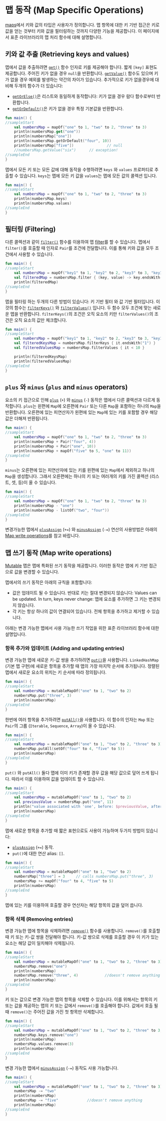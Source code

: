 # 맵 동작 (Map Specific Operations)

[maps](https://app.gitbook.com/@bbiguduk/s/kotlin/language-guide/collections/kotlin-kotlin-collections-overview#map)에서 키와 값의 타입은 사용자가 정의합니다.
맵 항목에 대한 키 기반 접근은 키로 값을 얻는 것부터 키와 값을 필터링하는 것까지 다양한 기능을 제공합니다.
이 페이지에서 표준 라이브러리의 맵 처리 함수에 대해 설명합니다.

## 키와 값 추출 (Retrieving keys and values)

맵에서 값을 추출하려면 [`get()`](https://kotlinlang.org/api/latest/jvm/stdlib/kotlin.collections/-map/get.html) 함수 인자로 키를 제공해야 합니다.
짧게 `[key]` 표현도 제공합니다. 주어진 키가 없을 경우 `null`을 반환합니다.
[`getValue()`](https://kotlinlang.org/api/latest/jvm/stdlib/kotlin.collections/get-value.html) 함수도 있으며 키가 없을 경우 예외를 발생하는 약간의 차이가 있습니다.
추가적으로 키가 없을경우에 대비해 두개의 함수가 더 있습니다:

* [`getOrElse()`](https://kotlinlang.org/api/latest/jvm/stdlib/kotlin.collections/get-or-else.html)은 리스트와 동일하게 동작합니다: 키가 없을 경우 람다 함수로부터 반환합니다.
* [`getOrDefault()`](https://kotlinlang.org/api/latest/jvm/stdlib/kotlin.collections/get-or-default.html)은 키가 없을 경우 특정 기본값을 반환합니다.

```kotlin
fun main() {
//sampleStart
    val numbersMap = mapOf("one" to 1, "two" to 2, "three" to 3)
    println(numbersMap.get("one"))
    println(numbersMap["one"])
    println(numbersMap.getOrDefault("four", 10))
    println(numbersMap["five"])               // null
    //numbersMap.getValue("six")      // exception!
//sampleEnd
}

```

맵에서 모든 키 또는 모든 값에 대해 동작을 수행하려면 `keys` 와 `values` 프로퍼티로 추출할 수 있습니다. `keys`는 맵에 모든 키 값을 `values`는 맵에 모든 값의 콜렉션 입니다.

```kotlin
fun main() {
//sampleStart
    val numbersMap = mapOf("one" to 1, "two" to 2, "three" to 3)
    println(numbersMap.keys)
    println(numbersMap.values)
//sampleEnd
}

```

## 필터링 (Filtering)

다른 콜렉션과 같이 [`filter()`](https://kotlinlang.org/api/latest/jvm/stdlib/kotlin.collections/filter.html) 함수를 이용하여 맵 [filter](https://app.gitbook.com/@bbiguduk/s/kotlin/language-guide/collections/filtering)를 할 수 있습니다.
맵에서 `filter()`를 호출할 때 인자로 `Pair`를 조건에 전달합니다.
이를 통해 키와 값을 모두 조건에서 사용할 수 있습니다.

```kotlin
fun main() {
//sampleStart
    val numbersMap = mapOf("key1" to 1, "key2" to 2, "key3" to 3, "key11" to 11)
    val filteredMap = numbersMap.filter { (key, value) -> key.endsWith("1") && value > 10}
    println(filteredMap)
//sampleEnd
}

```

맵을 필터링 하는 두개의 다른 방법이 있습니다: 키 기반 필터 와 값 기반 필터입니다.
이것의 함수는 [`filterKeys()`](https://kotlinlang.org/api/latest/jvm/stdlib/kotlin.collections/filter-keys.html) 와 [`filterValues()`](https://kotlinlang.org/api/latest/jvm/stdlib/kotlin.collections/filter-values.html) 입니다.
두 함수 모두 조건에 맞는 새로운 맵을 반환합니다.
`filterKeys()`의 조건은 오직 요소의 키만 `filterValues()`의 조건은 오직 요소의 값만 체크합니다.

```kotlin
fun main() {
//sampleStart
    val numbersMap = mapOf("key1" to 1, "key2" to 2, "key3" to 3, "key11" to 11)
    val filteredKeysMap = numbersMap.filterKeys { it.endsWith("1") }
    val filteredValuesMap = numbersMap.filterValues { it < 10 }

    println(filteredKeysMap)
    println(filteredValuesMap)
//sampleEnd
}

```

## `plus` 와 `minus` (`plus` and `minus` operators)

요소의 키 접근으로 인해 [`plus`](https://kotlinlang.org/api/latest/jvm/stdlib/kotlin.collections/plus.html) (`+`) 와 [`minus`](https://kotlinlang.org/api/latest/jvm/stdlib/kotlin.collections/minus.html) (`-`) 동작은 맵에서 다른 콜렉션과 다르게 동작합니다.
`plus`는 왼편에 `Map`에 오른편에 `Pair` 또는 다른 `Map`을 포함하는 하나의 `Map`을 반환합니다.
오른편에 있는 피연산자가 왼편에 있는 `Map`에 있는 키를 포함할 경우 해당 값은 더해져 반환됩니다.

```kotlin
fun main() {
//sampleStart
    val numbersMap = mapOf("one" to 1, "two" to 2, "three" to 3)
    println(numbersMap + Pair("four", 4))
    println(numbersMap + Pair("one", 10))
    println(numbersMap + mapOf("five" to 5, "one" to 11))
//sampleEnd
}

```

`minus`는 오른편에 있는 피연산자에 있는 키를 왼편에 있는 `Map`에서 제외하고 하나의 `Map`을 생성합니다.
그래서 오른편에는 하나의 키 또는 여러개의 키를 가진 콜렉션 (리스트, 셋, 등)이 올 수 있습니다.

```kotlin
fun main() {
//sampleStart
    val numbersMap = mapOf("one" to 1, "two" to 2, "three" to 3)
    println(numbersMap - "one")
    println(numbersMap - listOf("two", "four"))
//sampleEnd
}

```

변경가능한 맵에서 [`plusAssign`](https://kotlinlang.org/api/latest/jvm/stdlib/kotlin.collections/plus-assign.html) (`+=`) 와 [`minusAssign`](https://kotlinlang.org/api/latest/jvm/stdlib/kotlin.collections/minus-assign.html) (`-=`) 연산의 사용방법은 아래의 [Map write operations](https://app.gitbook.com/@bbiguduk/s/kotlin/language-guide/collections/map-specific-operations#map-write-operations)를 참고 바랍니다.

## 맵 쓰기 동작 (Map write operations)

[Mutable](https://app.gitbook.com/@bbiguduk/s/kotlin/language-guide/collections/kotlin-kotlin-collections-overview#collection-types) 맵은 맵에 특화된 쓰기 동작을 제공합니다.
이러한 동작은 맵에 키 기반 접근으로 값을 변경할 수 있습니다.

맵에서의 쓰기 동작은 아래의 규칙을 포함합니다:

* 값은 업데이트 될 수 있습니다. 반대로 키는 절대 변경되지 않습니다: Values can be updated. In turn, keys never change: 맵에 요소를 추가하면 그 키는 변경되지 않습니다.
* 각 키는 항상 하나의 값이 연결되어 있습니다. 전체 항목을 추가하고 제거할 수 있습니다.

아래는 변경 가능한 맵에서 사용 가능한 쓰기 작업을 위한 표준 라이브러리 함수에 대한 설명입니다.

### 항목 추가와 업데이트 (Adding and updating entries)

변경 가능한 맵에 새로운 키-값 쌍을 추가하려면 [`put()`](https://kotlinlang.org/api/latest/jvm/stdlib/kotlin.collections/-mutable-map/put.html)을 사용합니다.
`LinkedHashMap` (기본 맵 구현)에 새로운 항목을 추가할 때 맵의 가장 마지막 순서에 추가됩니다.
정렬된 맵에서 새로운 요소의 위치는 키 순서에 따라 정의됩니다.

```kotlin
fun main() {
//sampleStart
    val numbersMap = mutableMapOf("one" to 1, "two" to 2)
    numbersMap.put("three", 3)
    println(numbersMap)
//sampleEnd
}

```

한번에 여러 항목을 추가하려면 [`putAll()`](https://kotlinlang.org/api/latest/jvm/stdlib/kotlin.collections/put-all.html)을 사용합니다. 이 함수의 인자는 `Map` 또는 `Pair`의 그룹 (`Iterable`, `Sequence`, `Array`)이 올 수 있습니다.

```kotlin
fun main() {
//sampleStart
    val numbersMap = mutableMapOf("one" to 1, "two" to 2, "three" to 3)
    numbersMap.putAll(setOf("four" to 4, "five" to 5))
    println(numbersMap)
//sampleEnd
}

```

`put()` 와 `putAll()` 둘다 맵에 이미 키가 존재할 경우 값을 해당 값으로 덮어 쓰게 됩니다. 따라서 이를 이용하여 값을 업데이트 할 수 있습니다.

```kotlin
fun main() {
//sampleStart
    val numbersMap = mutableMapOf("one" to 1, "two" to 2)
    val previousValue = numbersMap.put("one", 11)
    println("value associated with 'one', before: $previousValue, after: ${numbersMap["one"]}")
    println(numbersMap)
//sampleEnd
}

```

맵에 새로운 항목을 추가할 때 짧은 표현으로도 사용이 가능하며 두가지 방법이 있습니다:

* [`plusAssign`](https://kotlinlang.org/api/latest/jvm/stdlib/kotlin.collections/plus-assign.html) (`+=`) 동작.
* `put()`에 대한 연산 alias: `[]`.

```kotlin
fun main() {
//sampleStart
    val numbersMap = mutableMapOf("one" to 1, "two" to 2)
    numbersMap["three"] = 3     // calls numbersMap.put("three", 3)
    numbersMap += mapOf("four" to 4, "five" to 5)
    println(numbersMap)
//sampleEnd
}

```

맵에 있는 키를 이용하여 호출할 경우 연산자는 해당 항목의 값을 덮어 씁니다.

### 항목 삭제 (Removing entries)

변경 가능한 맵에 항목을 삭제하려면 [`remove()`](https://kotlinlang.org/api/latest/jvm/stdlib/kotlin.collections/-mutable-map/remove.html) 함수를 사용합니다.
`remove()`를 호출할 때 키 또는 키-값 쌍을 전달해야 합니다.
키-값 쌍으로 삭제를 호출할 경우 이 키가 있는 요소는 해당 값이 일치해야 삭제됩니다.

```kotlin
fun main() {
//sampleStart
    val numbersMap = mutableMapOf("one" to 1, "two" to 2, "three" to 3)
    numbersMap.remove("one")
    println(numbersMap)
    numbersMap.remove("three", 4)            //doesn't remove anything
    println(numbersMap)
//sampleEnd
}

```

키 또는 값으로 변경 가능한 맵의 항목을 삭제할 수 있습니다.
이를 위해서는 항목의 키 또는 값을 제공하는 맵의 키 또는 값에서 `remove()`를 호출해야 합니다.
값에서 호출 될 때 `remove()`는 주어진 값을 가진 첫 항목만 삭제합니다.

```kotlin
fun main() {
//sampleStart
    val numbersMap = mutableMapOf("one" to 1, "two" to 2, "three" to 3, "threeAgain" to 3)
    numbersMap.keys.remove("one")
    println(numbersMap)
    numbersMap.values.remove(3)
    println(numbersMap)
//sampleEnd
}

```

변경 가능한 맵에서 [`minusAssign`](https://kotlinlang.org/api/latest/jvm/stdlib/kotlin.collections/minus-assign.html) (`-=`) 동작도 사용 가능합니다.

```kotlin
fun main() {
//sampleStart
    val numbersMap = mutableMapOf("one" to 1, "two" to 2, "three" to 3)
    numbersMap -= "two"
    println(numbersMap)
    numbersMap -= "five"             //doesn't remove anything
    println(numbersMap)
//sampleEnd
}

```